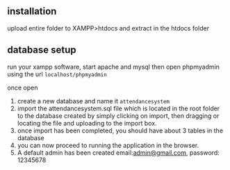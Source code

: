 ## installation
upload entire folder to XAMPP>htdocs and extract in the htdocs folder

## database setup
run your xampp software, start apache and mysql
then open phpmyadmin using the url `localhost/phpmyadmin`

once open
1. create a new database and name it `attendancesystem`
2. import the attendancesystem.sql file which is located in the root folder to the database created by simply clicking on import, then dragging or locating the file and uploading to the import box.
3. once import has been completed, you should have about 3 tables in the database
4. you can now proceed to running the application in the browser.
5. A default admin has been created email:admin@gmail.com, password: 12345678